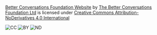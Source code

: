 [Better Conversations Foundation Website](https://betterconversations.foundation/) by [The Better Conversations Foundation Ltd](https://betterconversations.foundation/) is licensed under [Creative Commons Attribution-NoDerivatives 4.0 International](https://creativecommons.org/licenses/by-nd/4.0/?ref=chooser-v1) 

![CC](https://mirrors.creativecommons.org/presskit/icons/cc.svg?ref=chooser-v1) ![BY](https://mirrors.creativecommons.org/presskit/icons/by.svg?ref=chooser-v1) ![ND](https://mirrors.creativecommons.org/presskit/icons/nd.svg?ref=chooser-v1)
